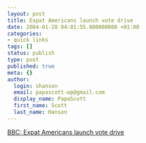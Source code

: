 ```yaml
---
layout: post
title: Expat Americans launch vote drive
date: 2004-01-20 04:01:55.000000000 +01:00
categories:
- quick links
tags: []
status: publish
type: post
published: true
meta: {}
author:
  login: shanson
  email: papascott-wp@gmail.com
  display_name: PapaScott
  first_name: Scott
  last_name: Hanson
---
```

<p><a title="American Voices Abroad" href="http://news.bbc.co.uk/2/hi/americas/3411185.stm">BBC: Expat Americans launch vote drive</a></p>
